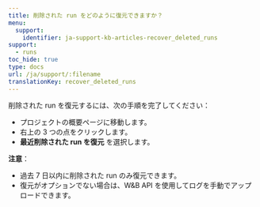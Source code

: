 ```yaml
---
title: 削除された run をどのように復元できますか？
menu:
  support:
    identifier: ja-support-kb-articles-recover_deleted_runs
support:
  - runs
toc_hide: true
type: docs
url: /ja/support/:filename
translationKey: recover_deleted_runs
---
```

削除された run を復元するには、次の手順を完了してください：

- プロジェクトの概要ページに移動します。
- 右上の 3 つの点をクリックします。
- **最近削除された run を復元** を選択します。

**注意**：
- 過去 7 日以内に削除された run のみ復元できます。
- 復元がオプションでない場合は、W&B API を使用してログを手動でアップロードできます。